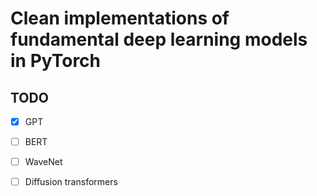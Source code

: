 # Clean implementations of fundamental deep learning models in PyTorch

## TODO
- [x] GPT
- [ ] BERT
- [ ] WaveNet
- [ ] Diffusion transformers

